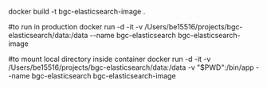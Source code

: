 docker build -t bgc-elasticsearch-image .

#to run in production
docker run -d -it -v /Users/be15516/projects/bgc-elasticsearch/data:/data --name bgc-elasticsearch bgc-elasticsearch-image

#to mount local directory inside container
docker run -d -it -v /Users/be15516/projects/bgc-elasticsearch/data:/data -v "$PWD":/bin/app --name bgc-elasticsearch bgc-elasticsearch-image
